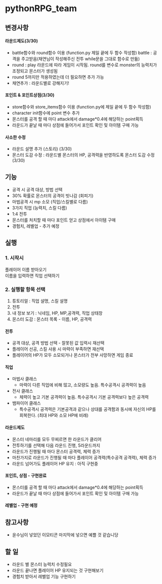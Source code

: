 # pythonRPG_team

## 변경사항  
#### 라운드제도(3/30)  
- battle함수와 round함수 이용 (function.py 제일 끝에 두 함수 작성함) battle : 공격을 주고받음(채연님이 작성해주신 전투 while문을 그대로 함수로 만듦)  
- round : play 라운드에 따라 게임이 시작됨. round를 변수로 monster의 능력치가 조정되고 몬스터가 생성됨  
- round 5까지만 적용하였는데 더 필요하면 추가 가능  
- 채연추가 : 라운드별로 강해지기!  
#### 포인트 & 포인트상점(3/30)  
- store함수와 store_items함수 이용 (function.py에 제일 끝에 두 함수 작성함)  
- character init함수에 point 변수 추가  
- 몬스터를 공격 할 때 마다 attack에서 damage*0.4에 해당하는 point획득  
- 라운드가 끝날 때 마다 상점에 들어가서 포인트 확인 및 아이템 구매 가능  
#### 사소한 수정  
- 라운드 설명 추가 (스토리) (3/30)  
- 몬스터 도감 수정 : 라운드별 몬스터의 HP, 공격력을 반영하도록 몬스터 도감 수정 (3/30)  



## 기능

- 공격 시 공격 대상, 방법 선택  
- 30% 확률로 몬스터의 공격이 빗나감 (회피기)  
- 마법공격 시 mp 소모 (직업/스킬별로 다름)  
- 3가지 직업 (능력치, 스킬 다름)  
- 1:4 전투  
- 몬스터를 처치할 때 마다 포인트 얻고 상점에서 아이템 구매  
- 경험치, 레벨업 - 추가 예정

## 실행


### 1. 시작시
플레이어 이름 받아오기  
이름을 입력하면 직업 선택하기  
### 2. 실행할 항목 선택 
1. 튜토리얼 : 직업 설명, 스킬 설명  
2. 전투  
3. 내 정보 보기 : 닉네임, HP, MP,공격력, 직업 상태창  
4. 몬스터 도감 : 몬스터 목록 - 이름, HP, 공격력  
#### 전투
- 공격 대상, 공격 방법 선택 - 잘못된 값 입력시 재선택  
- 플레이어 선공, 스킬 사용 시 마력이 부족하면 재선택  
- 플레이어의 HP가 모두 소모되거나 몬스터가 전부 사망하면 게임 종료  
#### 직업
- 마법사 클래스  
  - 마력이 다른 직업에 비해 많고, 소모량도 높음. 특수공격시 공격력이 높음  
- 전사 클래스  
  - 체력이 높고 기본 공격력이 높음. 특수공격시 기본 공격력보다 높은 공격력  
- 뱀파이어 클래스  
  - 특수공격시 공격력은 기본공격과 같으나 상대를 공격함과 동시에 자신의 HP를 회복한다. (최대 HP와 소모 HP에 비례)  
#### 라운드제도  
- 몬스터 네마리를 모두 무찌르면 한 라운드가 클리어  
- 전투하기를 선택해 다음 라운드 진행, 5라운드까지  
- 라운드가 진행될 때 마다 몬스터 공격력, 체력 증가  
- 마찬가지로 라운드가 진행될 때 마다 플레이어 공격력(특수공격 공격력), 체력 증가
- 라운드 넘어가도 플레이어 HP 유지 : 아직 구현중  
#### 포인트, 상점 - 구현완료
- 몬스터를 공격 할 때 마다 attack에서 damage*0.4에 해당하는 point획득  
- 라운드가 끝날 때 마다 상점에 들어가서 포인트 확인 및 아이템 구매 가능  
#### 레벨업 - 구현 예정


## 참고사항
- 윤수님이 넣었던 이모티콘 마지막에 넣으면 예쁠 것 같습니당  

## 할 일 
- 라운드 별 몬스터 능력치 수정필요  
- 라운드 끝나면 플레이어 HP 유지되는 것 구현해보기  
- 경험치 받아서 레벨업 기능 구현하기

